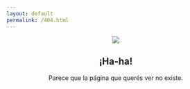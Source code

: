 ```yaml
---
layout: default
permalink: /404.html
---
```

<p align="center">
    <img src="{{site.error}}" />
</p>
<h2 align="center">¡Ha-ha!</h2>
<p align="center">
    Parece que la página que querés ver no existe.<br />
</p>